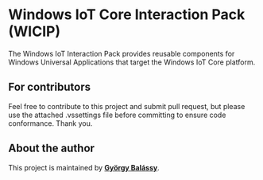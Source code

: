 ﻿# Windows IoT Core Interaction Pack (WICIP)

The Windows IoT Interaction Pack provides reusable components for Windows Universal Applications that target the Windows IoT Core platform.

## For contributors

Feel free to contribute to this project and submit pull request, but please use the attached .vssettings file before committing to ensure code conformance. Thank you.

## About the author

This project is maintained by **[György Balássy](http://gyorgybalassy.wordpress.com)**.
